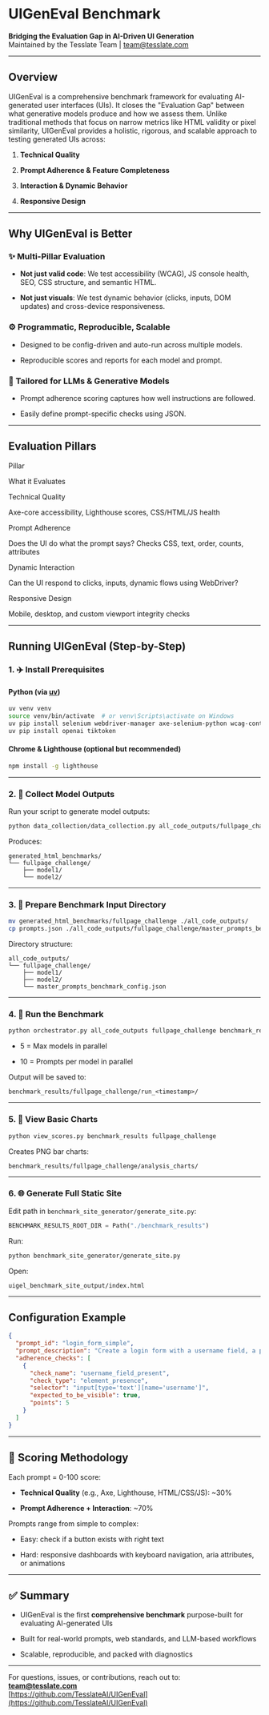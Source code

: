 
# UIGenEval Benchmark

**Bridging the Evaluation Gap in AI-Driven UI Generation**  
Maintained by the Tesslate Team | [team@tesslate.com](mailto:team@tesslate.com)

----------

## Overview

UIGenEval is a comprehensive benchmark framework for evaluating AI-generated user interfaces (UIs). It closes the "Evaluation Gap" between what generative models produce and how we assess them. Unlike traditional methods that focus on narrow metrics like HTML validity or pixel similarity, UIGenEval provides a holistic, rigorous, and scalable approach to testing generated UIs across:

1.  **Technical Quality**
    
2.  **Prompt Adherence & Feature Completeness**
    
3.  **Interaction & Dynamic Behavior**
    
4.  **Responsive Design**
    

----------

## Why UIGenEval is Better

### ✨ Multi-Pillar Evaluation

-   **Not just valid code**: We test accessibility (WCAG), JS console health, SEO, CSS structure, and semantic HTML.
    
-   **Not just visuals**: We test dynamic behavior (clicks, inputs, DOM updates) and cross-device responsiveness.
    

### ⚙ Programmatic, Reproducible, Scalable

-   Designed to be config-driven and auto-run across multiple models.
    
-   Reproducible scores and reports for each model and prompt.
    

### 🤖 Tailored for LLMs & Generative Models

-   Prompt adherence scoring captures how well instructions are followed.
    
-   Easily define prompt-specific checks using JSON.
    

----------

## Evaluation Pillars

Pillar

What it Evaluates

Technical Quality

Axe-core accessibility, Lighthouse scores, CSS/HTML/JS health

Prompt Adherence

Does the UI do what the prompt says? Checks CSS, text, order, counts, attributes

Dynamic Interaction

Can the UI respond to clicks, inputs, dynamic flows using WebDriver?

Responsive Design

Mobile, desktop, and custom viewport integrity checks

----------

## Running UIGenEval (Step-by-Step)

### 1. ✈️ Install Prerequisites

#### Python (via [uv](https://github.com/astral-sh/uv))

```bash
uv venv venv
source venv/bin/activate  # or venv\Scripts\activate on Windows
uv pip install selenium webdriver-manager axe-selenium-python wcag-contrast-ratio jinja2 matplotlib pandas
uv pip install openai tiktoken
```

#### Chrome & Lighthouse (optional but recommended)

```bash
npm install -g lighthouse

```

----------

### 2. 📑 Collect Model Outputs

Run your script to generate model outputs:

```bash
python data_collection/data_collection.py all_code_outputs/fullpage_challenge/master_prompts_benchmark_config.json

```

Produces:

```
generated_html_benchmarks/
└── fullpage_challenge/
    ├── model1/
    └── model2/

```

----------

### 3. 📂 Prepare Benchmark Input Directory

```bash
mv generated_html_benchmarks/fullpage_challenge ./all_code_outputs/
cp prompts.json ./all_code_outputs/fullpage_challenge/master_prompts_benchmark_config.json

```

Directory structure:

```
all_code_outputs/
└── fullpage_challenge/
    ├── model1/
    ├── model2/
    └── master_prompts_benchmark_config.json

```

----------

### 4. 🧰 Run the Benchmark

```bash
python orchestrator.py all_code_outputs fullpage_challenge benchmark_results 5 10

```

-   5 = Max models in parallel
    
-   10 = Prompts per model in parallel
    

Output will be saved to:

```
benchmark_results/fullpage_challenge/run_<timestamp>/

```

----------

### 5. 🔢 View Basic Charts

```bash
python view_scores.py benchmark_results fullpage_challenge

```

Creates PNG bar charts:

```
benchmark_results/fullpage_challenge/analysis_charts/

```

----------

### 6. 🌐 Generate Full Static Site

Edit path in `benchmark_site_generator/generate_site.py`:

```python
BENCHMARK_RESULTS_ROOT_DIR = Path("./benchmark_results")

```

Run:

```bash
python benchmark_site_generator/generate_site.py

```

Open:

```
uigel_benchmark_site_output/index.html

```

----------

## Configuration Example

```json
{
  "prompt_id": "login_form_simple",
  "prompt_description": "Create a login form with a username field, a password field, and a blue Login button.",
  "adherence_checks": [
    {
      "check_name": "username_field_present",
      "check_type": "element_presence",
      "selector": "input[type='text'][name='username']",
      "expected_to_be_visible": true,
      "points": 5
    }
  ]
}

```

----------

## 🌟 Scoring Methodology

Each prompt = 0-100 score:

-   **Technical Quality** (e.g., Axe, Lighthouse, HTML/CSS/JS): ~30%
    
-   **Prompt Adherence + Interaction**: ~70%
    

Prompts range from simple to complex:

-   Easy: check if a button exists with right text
    
-   Hard: responsive dashboards with keyboard navigation, aria attributes, or animations
    

----------

## ✅ Summary

-   UIGenEval is the first **comprehensive benchmark** purpose-built for evaluating AI-generated UIs
    
-   Built for real-world prompts, web standards, and LLM-based workflows
    
-   Scalable, reproducible, and packed with diagnostics
    

----------

For questions, issues, or contributions, reach out to:  
**[team@tesslate.com](mailto:team@tesslate.com)**  
[https://github.com/TesslateAI/UIGenEval](https://github.com/TesslateAI/UIGenEval)
